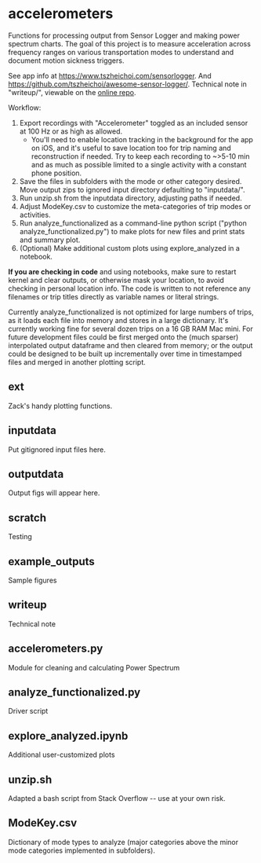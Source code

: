 # accelerometers
Functions for processing output from Sensor Logger and making power spectrum charts.
The goal of this project is to measure acceleration across frequency ranges
on various transportation modes to understand and document motion sickness triggers.

See app info at https://www.tszheichoi.com/sensorlogger.
And https://github.com/tszheichoi/awesome-sensor-logger/.
Technical note in "writeup/", viewable on the [online repo](https://github.com/zmsubin/accelerometers_pub/blob/main/writeup/TechNote.md).

Workflow:
1. Export recordings with "Accelerometer" toggled as an included sensor at 100 Hz or as high as allowed.
    * You'll need to enable location tracking in the background for the app
on iOS, and it's useful to save location too for trip naming and reconstruction if needed. Try to keep each recording to ~>5-10 min and as much as possible limited to a single activity with a constant phone position.
2. Save the files in subfolders with the mode or other category desired. Move output zips to ignored input directory defaulting to "inputdata/".
3. Run unzip.sh from the inputdata directory, adjusting paths if needed.
4. Adjust ModeKey.csv to customize the meta-categories of trip modes or activities.
5. Run analyze_functionalized as a command-line python script ("python analyze_functionalized.py") to make plots for new files and print stats and summary plot.
6. (Optional) Make additional custom plots using explore_analyzed in a notebook.

**If you are checking in code** and using notebooks, make sure to restart kernel and clear outputs, or otherwise mask your location, to avoid checking in personal
location info. The code is written to not reference any filenames or trip titles directly as variable names or literal strings.

Currently analyze_functionalized is not optimized for large numbers of trips, as it loads each file into memory and stores in a large dictionary. It's currently working fine for several dozen trips on a 16 GB RAM Mac mini. For future
development files could be first merged onto the (much sparser) interpolated output dataframe and then cleared from memory; or the output could be designed
to be built up incrementally over time in timestamped files and merged in another plotting script.

## ext
Zack's handy plotting functions.

## inputdata
Put gitignored input files here.

## outputdata
Output figs will appear here.

## scratch
Testing

## example_outputs
Sample figures

## writeup
Technical note

## accelerometers.py
Module for cleaning and calculating Power Spectrum

## analyze_functionalized.py
Driver script

## explore_analyzed.ipynb
Additional user-customized plots

## unzip.sh
Adapted a bash script from Stack Overflow -- use at your own risk.

## ModeKey.csv
Dictionary of mode types to analyze (major categories above the minor mode categories implemented in subfolders).